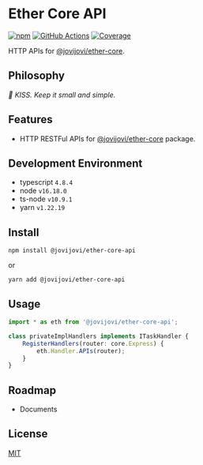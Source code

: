 # Ether Core API

[![npm](https://img.shields.io/npm/v/@jovijovi/ether-core-api.svg)](https://www.npmjs.com/package/@jovijovi/ether-core-api)
[![GitHub Actions](https://github.com/jovijovi/ether-core-api/workflows/Test/badge.svg)](https://github.com/jovijovi/ether-core-api)
[![Coverage](https://img.shields.io/codecov/c/github/jovijovi/ether-core-api?label=\&logo=codecov\&logoColor=fff)](https://codecov.io/gh/jovijovi/ether-core-api)

HTTP APIs for [@jovijovi/ether-core](https://www.npmjs.com/package/@jovijovi/ether-core).

## Philosophy

*:kiss: KISS. Keep it small and simple.*

## Features

- HTTP RESTFul APIs for [@jovijovi/ether-core](https://www.npmjs.com/package/@jovijovi/ether-core) package.

## Development Environment

- typescript `4.8.4`
- node `v16.18.0`
- ts-node `v10.9.1`
- yarn `v1.22.19`

## Install

```shell
npm install @jovijovi/ether-core-api
```

or

```shell
yarn add @jovijovi/ether-core-api
```

## Usage

```typescript
import * as eth from '@jovijovi/ether-core-api';

class privateImplHandlers implements ITaskHandler {
	RegisterHandlers(router: core.Express) {
		eth.Handler.APIs(router);
	}
}
```

## Roadmap

- Documents

## License

[MIT](LICENSE)
